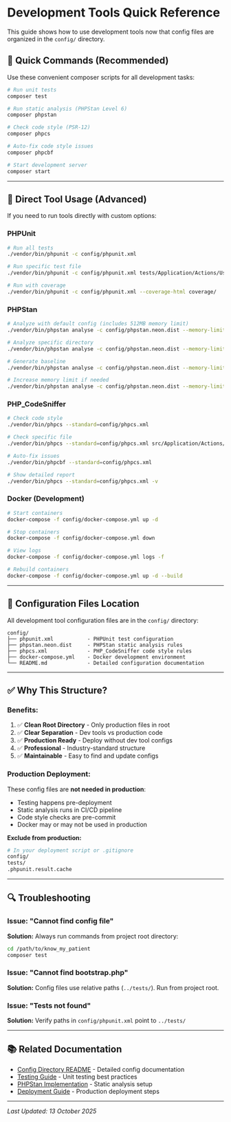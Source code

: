 # Development Tools Quick Reference

This guide shows how to use development tools now that config files are organized in the `config/` directory.

## 🚀 Quick Commands (Recommended)

Use these convenient composer scripts for all development tasks:

```bash
# Run unit tests
composer test

# Run static analysis (PHPStan Level 6)
composer phpstan

# Check code style (PSR-12)
composer phpcs

# Auto-fix code style issues
composer phpcbf

# Start development server
composer start
```

---

## 🔧 Direct Tool Usage (Advanced)

If you need to run tools directly with custom options:

### PHPUnit
```bash
# Run all tests
./vendor/bin/phpunit -c config/phpunit.xml

# Run specific test file
./vendor/bin/phpunit -c config/phpunit.xml tests/Application/Actions/User/ViewUserActionTest.php

# Run with coverage
./vendor/bin/phpunit -c config/phpunit.xml --coverage-html coverage/
```

### PHPStan
```bash
# Analyze with default config (includes 512MB memory limit)
./vendor/bin/phpstan analyse -c config/phpstan.neon.dist --memory-limit=512M

# Analyze specific directory
./vendor/bin/phpstan analyse -c config/phpstan.neon.dist --memory-limit=512M src/Domain/

# Generate baseline
./vendor/bin/phpstan analyse -c config/phpstan.neon.dist --memory-limit=512M --generate-baseline

# Increase memory limit if needed
./vendor/bin/phpstan analyse -c config/phpstan.neon.dist --memory-limit=1G
```

### PHP_CodeSniffer
```bash
# Check code style
./vendor/bin/phpcs --standard=config/phpcs.xml

# Check specific file
./vendor/bin/phpcs --standard=config/phpcs.xml src/Application/Actions/User/ListUsersAction.php

# Auto-fix issues
./vendor/bin/phpcbf --standard=config/phpcs.xml

# Show detailed report
./vendor/bin/phpcs --standard=config/phpcs.xml -v
```

### Docker (Development)
```bash
# Start containers
docker-compose -f config/docker-compose.yml up -d

# Stop containers
docker-compose -f config/docker-compose.yml down

# View logs
docker-compose -f config/docker-compose.yml logs -f

# Rebuild containers
docker-compose -f config/docker-compose.yml up -d --build
```

---

## 📂 Configuration Files Location

All development tool configuration files are in the `config/` directory:

```
config/
├── phpunit.xml           - PHPUnit test configuration
├── phpstan.neon.dist     - PHPStan static analysis rules
├── phpcs.xml             - PHP_CodeSniffer code style rules
├── docker-compose.yml    - Docker development environment
└── README.md             - Detailed configuration documentation
```

---

## ✅ Why This Structure?

### Benefits:
1. ✅ **Clean Root Directory** - Only production files in root
2. ✅ **Clear Separation** - Dev tools vs production code
3. ✅ **Production Ready** - Deploy without dev tool configs
4. ✅ **Professional** - Industry-standard structure
5. ✅ **Maintainable** - Easy to find and update configs

### Production Deployment:
These config files are **not needed in production**:
- Testing happens pre-deployment
- Static analysis runs in CI/CD pipeline
- Code style checks are pre-commit
- Docker may or may not be used in production

**Exclude from production:**
```bash
# In your deployment script or .gitignore
config/
tests/
.phpunit.result.cache
```

---

## 🔍 Troubleshooting

### Issue: "Cannot find config file"
**Solution:** Always run commands from project root directory:
```bash
cd /path/to/know_my_patient
composer test
```

### Issue: "Cannot find bootstrap.php"
**Solution:** Config files use relative paths (`../tests/`). Run from project root.

### Issue: "Tests not found"
**Solution:** Verify paths in `config/phpunit.xml` point to `../tests/`

---

## 📚 Related Documentation

- [Config Directory README](config/README.md) - Detailed config documentation
- [Testing Guide](docs/testing/UNIT_TESTS.md) - Unit testing best practices
- [PHPStan Implementation](docs/implementation/PHPSTAN_LEVEL_6.md) - Static analysis setup
- [Deployment Guide](docs/DEPLOYMENT.md) - Production deployment steps

---

*Last Updated: 13 October 2025*

